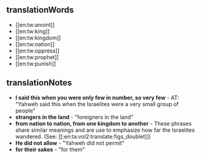 ## translationWords

* [[en:tw:anoint]]
* [[en:tw:king]]
* [[en:tw:kingdom]]
* [[en:tw:nation]]
* [[en:tw:oppress]]
* [[en:tw:prophet]]
* [[en:tw:punish]]

## translationNotes

* **I said this when you were only few in number, so very few** - AT: "Yahweh said this when the Israelites were a very small group of people"
* **strangers in the land** - "foreigners in the land"
* **from nation to nation, from one kingdom to another** - These phrases share similar meanings and are use to emphasize how far the Israelites wandered. (See: [[:en:ta:vol2:translate:figs_doublet]])
* **He did not allow** - "Yahweh did not permit"
* **for their sakes** - "for them"
